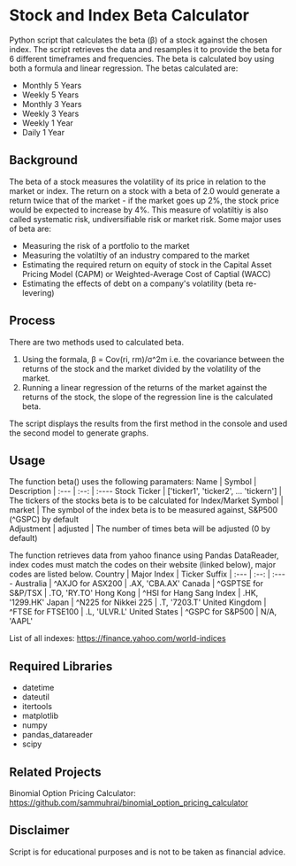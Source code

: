 # Stock and Index Beta Calculator #
Python script that calculates the beta (β) of a stock against the chosen index. The script retrieves the data and resamples it to provide the beta for 6 different timeframes and frequencies. The beta is calculated boy using both a formula and linear regression. 
The betas calculated are:
* Monthly 5 Years
* Weekly 5 Years
* Monthly 3 Years
* Weekly 3 Years
* Weekly 1 Year
* Daily 1 Year

## Background ##
The beta of a stock measures the volatility of its price in relation to the market or index. The return on a stock with a beta of 2.0 would generate a return twice that of the market - if the market goes up 2%, the stock price would be expected to increase by 4%. This measure of volatiltiy is also called systematic risk, undiversifiable risk or market risk.
Some major uses of beta are:
* Measuring the risk of a portfolio to the market
* Measuring the volatiltiy of an industry compared to the market
* Estimating the required return on equity of stock in the Capital Asset Pricing Model (CAPM) or Weighted-Average Cost of Captial (WACC)
* Estimating the effects of debt on a company's volatility (beta re-levering)

## Process ##
There are two methods used to calculated beta. 
1. Using the formala, β = Cov(ri, rm)/σ^2m i.e. the covariance between the returns of the stock and the market divided by the volatility of the market.   
2. Running a linear regression of the returns of the market against the returns of the stock, the slope of the regression line is the calculated beta.

The script displays the results from the first method in the console and used the second model to generate graphs.

## Usage ##
The function beta() uses the following paramaters:
Name | Symbol | Description
| :--- | :--: | :----
Stock Ticker | ['ticker1', 'ticker2', ... 'tickern'] | The tickers of the stocks beta is to be calculated for
Index/Market Symbol | market | The symbol of the index beta is to be measured against, S&P500 (^GSPC) by default  
Adjustment | adjusted | The number of times beta will be adjusted (0 by default)

The function retrieves data from yahoo finance using Pandas DataReader, index codes must match the codes on their website (linked below), major codes are listed below.
Country | Major Index | Ticker Suffix
| :--- | :--: | :----
Australia | ^AXJO for ASX200 | .AX, 'CBA.AX'
Canada | ^GSPTSE for S&P/TSX | .TO, 'RY.TO' 
Hong Kong | ^HSI for Hang Sang Index | .HK, '1299.HK'
Japan | ^N225 for Nikkei 225 | .T, '7203.T'
United Kingdom | ^FTSE for FTSE100 | .L, 'ULVR.L'
United States | ^GSPC for S&P500 | N/A, 'AAPL'

List of all indexes: https://finance.yahoo.com/world-indices

## Required Libraries ##
* datetime
* dateutil
* itertools
* matplotlib
* numpy
* pandas_datareader
* scipy

## Related Projects ##
Binomial Option Pricing Calculator: https://github.com/sammuhrai/binomial_option_pricing_calculator

## Disclaimer ##
Script is for educational purposes and is not to be taken as financial advice.


